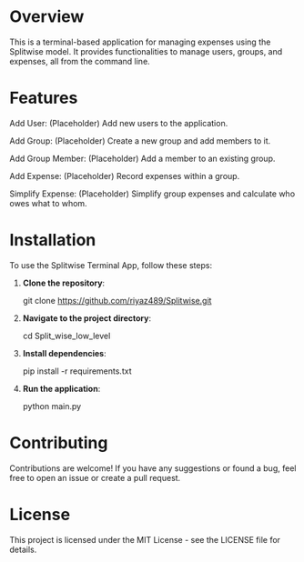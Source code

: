 # Overview

This is a terminal-based application for managing expenses using the Splitwise model. It provides functionalities to manage users, groups, and expenses, all from the command line.



# Features

Add User: (Placeholder) Add new users to the application.

Add Group: (Placeholder) Create a new group and add members to it.

Add Group Member: (Placeholder) Add a member to an existing group.

Add Expense: (Placeholder) Record expenses within a group.

Simplify Expense: (Placeholder) Simplify group expenses and calculate who owes what to whom.

# Installation

To use the Splitwise Terminal App, follow these steps:

1. **Clone the repository**:

    git clone https://github.com/riyaz489/Splitwise.git


2. **Navigate to the project directory**:

    cd Split_wise_low_level


3. **Install dependencies**:

    pip install -r requirements.txt


4. **Run the application**:

    python main.py




# Contributing

Contributions are welcome! If you have any suggestions or found a bug, feel free to open an issue or create a pull request.

# License

This project is licensed under the MIT License - see the LICENSE file for details.